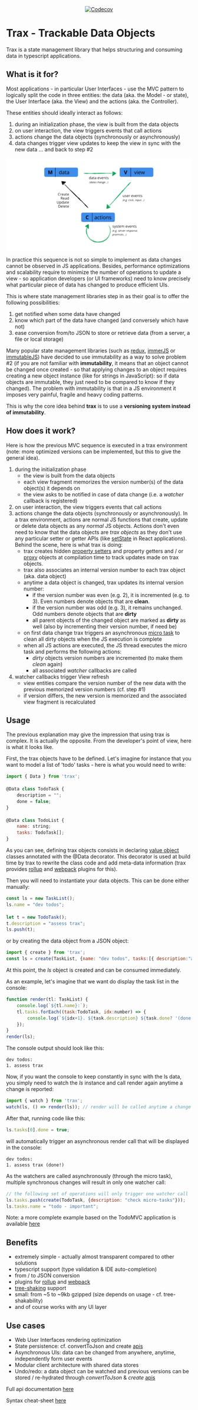 <div align="center">
  <a href="https://codecov.io/gh/AmadeusITGroup/trax?branch=master">
    <img src="https://codecov.io/gh/AmadeusITGroup/trax/branch/master/graphs/badge.svg?branch=master" alt="Codecov" />
  </a>
</div>

# Trax - Trackable Data Objects

Trax is a state management library that helps structuring and consuming data in typescript applications.

## What is it for?

Most applications - in particular User Interfaces - use the MVC pattern to logically split the code in three entities: the data (aka. the Model - or state), the User Interface (aka. the View) and the actions (aka. the Controller).

These entities should ideally interact as follows:
1. during an initialization phase, the view is built from the data objects
2. on user interaction, the view triggers events that call actions
3. actions change the data objects (synchronously or asynchronously)
4. data changes trigger view updates to keep the view in sync with the new data ... and back to step #2

![mv](docs/imgs/mvc.png?raw=true)


In practice this sequence is not so simple to implement as data changes cannot be observed in JS applications. Besides, performance optimizations and scalability require to minimize the number of operations to update a view - so application developers (or UI frameworks) need to know precisely what particular piece of data has changed to produce efficient UIs.

This is where state management libraries step in as their goal is to offer the following possibilities:
1. get notified when some data have changed
2. know which part of the data have changed (and conversely which have not)
3. ease conversion from/to JSON to store or retrieve data (from a server, a file or local storage)

Many popular state management libraries (such as [redux][], [immerJS][] or [immutableJS]) have decided to use immutability as a way to solve problem #2 (if you are not familiar with **immutability**, it means that an object cannot be changed once created - so that applying changes to an object requires creating a new object instance (like for strings in JavaScript): so if data objects are immutable, they just need to be compared to know if they changed). The problem with immutability is that in a JS environment it imposes very painful, fragile and heavy coding patterns.

This is why the core idea behind **trax** is to use a **versioning system instead of immutability**.

## How does it work?

Here is how the previous MVC sequence is executed in a trax environment (note: more optimized versions can be implemented, but this to give the general idea).
1. during the initialization phase
    - the view is built from the data objects
    - each view fragment memorizes the version number(s) of the data object(s) it depends on
    - the view asks to be notified in case of data change (i.e. a *watcher* callback is registered)
2. on user interaction, the view triggers events that call actions
3. actions change the data objects (synchronously or asynchronously). In a trax environment, actions are normal JS functions that create, update or delete data objects as any *normal* JS objects. Actions don't even need to know that the data objects are *trax objects* as they don't use any particular setter or getter APIs (like [setState][] in React applications). Behind the scene, here is what trax is doing:
    - trax creates hidden [property setters][] and property getters and / or [proxy][] objects at compilation time to track updates made on trax objects.
    - trax also associates an internal version number to each trax object (aka. data object)
    - anytime a data object is changed, trax updates its internal version number:
        - if the version number was even (e.g. 2), it is incremented (e.g. to 3). Even numbers denote objects that are **clean**.
        - if the version number was odd (e.g. 3), it remains unchanged. Odd numbers denote objects that are **dirty**
        - all parent objects of the changed object are marked as **dirty** as well (also by incrementing their version number, if need be)
    - on first data change trax triggers an asynchronous [micro task][] to clean all dirty objects when the JS execution is complete 
    - when all JS actions are executed, the JS thread executes the micro task and performs the following actions:
        - *dirty* objects version numbers are incremented (to make them *clean* again)
        - all associated *watcher* callbacks are called
4. watcher callbacks trigger View refresh
    - view entities compare the version number of the new data with the previous memorized version numbers (cf. step #1)
    - if version differs, the new version is memorized and the associated view fragment is recalculated

## Usage

The previous explanation may give the impression that using trax is complex. It is actually the opposite. From the developer's point of view, here is what it looks like.

First, the trax objects have to be defined. Let's imagine for instance that you want to model a list of 'todo' tasks - here is what you would need to write:

```js
import { Data } from 'trax';

@Data class TodoTask {
    description = "";
    done = false;
}

@Data class TodoList {
    name: string;
    tasks: TodoTask[];
}
```

As you can see, defining trax objects consists in declaring [value object][] classes annotated with the @Data decorator. This decorator is used at build time by trax to rewrite the class code and add meta-data information (trax provides [rollup][] and [webpack][] plugins for this).


Then you will need to instantiate your data objects. This can be done either manually:

```js
const ls = new TaskList();
ls.name = "dev todos";

let t = new TodoTask();
t.description = "assess trax";
ls.push(t);
```
or by creating the data object from a JSON object:
```js
import { create } from 'trax';
const ls = create(TaskList, {name: "dev todos", tasks:[{ description:"assess trax" }]});
```

At this point, the *ls* object is created and can be consumed immediately. 

As an example, let's imagine that we want do display the task list in the console:

```js
function render(tl: TaskList) {
    console.log(`${tl.name}:`);
    tl.tasks.forEach((task:TodoTask, idx:number) => {
        console.log(`${idx+1}. ${task.description} ${task.done? '(done!)' : ''}`);
    });
}
render(ls);
```

The console output should look like this:
```
dev todos:
1. assess trax
```

Now, if you want the console to keep constantly in sync with the ls data, you simply need to watch the *ls* instance and call render again anytime a change is reported:

```js
import { watch } from 'trax';
watch(ls, () => render(ls)); // render will be called anytime a change occurs in ls or its children
```

After that, running code like this:
```js
ls.tasks[0].done = true;
```
will automatically trigger an asynchronous render call that will be displayed in the console:
```
dev todos:
1. assess trax (done!)
```
As the watchers are called asynchronously (through the micro task), multiple synchronous changes will result in only one watcher call:
```js
// the following set of operations will only trigger one watcher call
ls.tasks.push(create(TodoTask, {description: "check micro-tasks"}));
ls.tasks.name = "todo - important";
```

Note: a more complete example based on the TodoMVC application is available [here][TodoMVC]

## Benefits
- extremely simple - actually almost transparent compared to other solutions
- typescript support (type validation & IDE auto-completion)
- from / to JSON conversion
- plugins for [rollup][] and [webpack][]
- [tree-shaking][] support
- small: from ~5 to ~9kb gzipped (size depends on usage - cf. tree-shakability)
- and of course works with any UI layer

## Use cases

- Web User Interfaces rendering optimization
- State persistence: cf. convertToJson and create [apis][]
- Asynchronous UIs: data can be changed from anywhere, anytime, independently form user events
- Modular client architecture with shared data stores
- Undo/redo: a data object can be watched and previous versions can be stored / re-hydrated through *convertToJson* & *create* [apis][]


Full api documentation [here][apis]

Syntax cheat-sheet [here][syntax]

[redux]: https://redux.js.org/
[immerJS]: https://immerjs.github.io/immer
[immutableJS]: https://immutable-js.github.io/immutable-js/
[property setters]: https://developer.mozilla.org/en-US/docs/Web/JavaScript/Reference/Functions/set
[proxy]: https://developer.mozilla.org/en-US/docs/Web/JavaScript/Reference/Global_Objects/Proxy
[micro task]: https://jakearchibald.com/2015/tasks-microtasks-queues-and-schedules/
[setState]: https://reactjs.org/docs/react-component.html#setstate
[apis]: ./docs/api.md
[tree-shaking]: https://en.wikipedia.org/wiki/Tree_shaking
[rollup]: https://rollupjs.org/
[webpack]: https://webpack.js.org/
[value object]: https://en.wikipedia.org/wiki/Value_object
[TodoMVC]: ./docs/example.md
[syntax]: ./docs/summary.md
